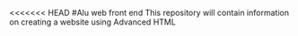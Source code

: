 <<<<<<< HEAD
#Alu web front end
This repository will contain information on creating a website using Advanced HTML
